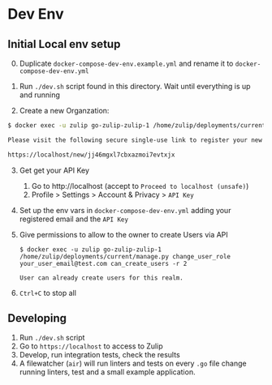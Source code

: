 # Dev Env 

## Initial Local env setup

0. Duplicate `docker-compose-dev-env.example.yml` and rename it to `docker-compose-dev-env.yml`

1. Run `./dev.sh` script found in this directory. Wait until everything is up and running 

2. Create a new Organzation:
```bash
$ docker exec -u zulip go-zulip-zulip-1 /home/zulip/deployments/current/manage.py generate_realm_creation_link

Please visit the following secure single-use link to register your new Zulip organization:

https://localhost/new/jj46mgxl7cbxazmoi7evtxjx
```

3. Get get your API Key
    1. Go to http://localhost (accept to `Proceed to localhost (unsafe)`)
    2. Profile > Settings > Account & Privacy > `API Key`

4. Set up the env vars in `docker-compose-dev-env.yml` adding your registered email and the `API Key`

5. Give permissions to allow to the owner to create Users via API
    ```shell
    $ docker exec -u zulip go-zulip-zulip-1 /home/zulip/deployments/current/manage.py change_user_role your_user_email@test.com can_create_users -r 2

    User can already create users for this realm.
    ```

6. `Ctrl+C` to stop all

## Developing

1. Run `./dev.sh` script
2. Go to `https://localhost` to access to Zulip
3. Develop, run integration tests, check the results
4. A filewatcher (`air`) will run linters and tests on every `.go` file change running linters, test and a small example application.
